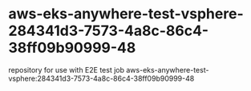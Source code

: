 # aws-eks-anywhere-test-vsphere-284341d3-7573-4a8c-86c4-38ff09b90999-48
repository for use with E2E test job aws-eks-anywhere-test-vsphere:284341d3-7573-4a8c-86c4-38ff09b90999-48
